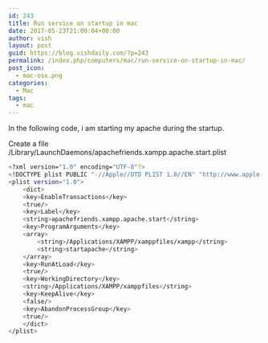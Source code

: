 ```yaml
---
id: 243
title: Run service on startup in mac
date: 2017-05-23T21:00:04+00:00
author: vish
layout: post
guid: https://blog.vishdaily.com/?p=243
permalink: /index.php/computers/mac/run-service-on-startup-in-mac/
post_icon:
  - mac-osx.png
categories:
  - Mac
tags:
  - mac
---
```

In the following code, i am starting my apache during the startup.

Create a file /Library/LaunchDaemons/apachefriends.xampp.apache.start.plist

```bash
<?xml version="1.0" encoding="UTF-8"?>
<!DOCTYPE plist PUBLIC "-//Apple//DTD PLIST 1.0//EN" "http://www.apple.com/DTDs/PropertyList-1.0.dtd">
<plist version="1.0">
    <dict>
    <key>EnableTransactions</key>
    <true/>
    <key>Label</key>
    <string>apachefriends.xampp.apache.start</string>
    <key>ProgramArguments</key>
    <array>
        <string>/Applications/XAMPP/xamppfiles/xampp</string>
        <string>startapache</string>
    </array>
    <key>RunAtLoad</key>
    <true/>
    <key>WorkingDirectory</key>
    <string>/Applications/XAMPP/xamppfiles</string>
    <key>KeepAlive</key>
    <false/>
    <key>AbandonProcessGroup</key>
    <true/>
    </dict>
</plist>

```

&nbsp;